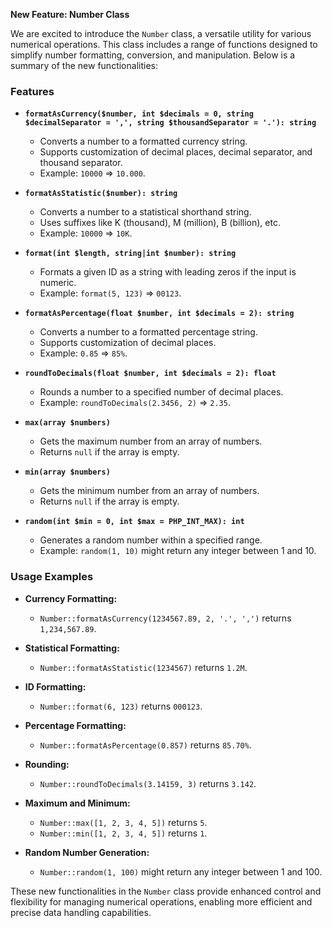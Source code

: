 **New Feature: Number Class**

We are excited to introduce the `Number` class, a versatile utility for various numerical operations. This class includes a range of functions designed to simplify number formatting, conversion, and manipulation. Below is a summary of the new functionalities:

### Features

- **`formatAsCurrency($number, int $decimals = 0, string $decimalSeparator = ',', string $thousandSeparator = '.'): string`**

  - Converts a number to a formatted currency string.
  - Supports customization of decimal places, decimal separator, and thousand separator.
  - Example: `10000` => `10.000`.

- **`formatAsStatistic($number): string`**

  - Converts a number to a statistical shorthand string.
  - Uses suffixes like K (thousand), M (million), B (billion), etc.
  - Example: `10000` => `10K`.

- **`format(int $length, string|int $number): string`**

  - Formats a given ID as a string with leading zeros if the input is numeric.
  - Example: `format(5, 123)` => `00123`.

- **`formatAsPercentage(float $number, int $decimals = 2): string`**

  - Converts a number to a formatted percentage string.
  - Supports customization of decimal places.
  - Example: `0.85` => `85%`.

- **`roundToDecimals(float $number, int $decimals = 2): float`**

  - Rounds a number to a specified number of decimal places.
  - Example: `roundToDecimals(2.3456, 2)` => `2.35`.

- **`max(array $numbers)`**

  - Gets the maximum number from an array of numbers.
  - Returns `null` if the array is empty.

- **`min(array $numbers)`**

  - Gets the minimum number from an array of numbers.
  - Returns `null` if the array is empty.

- **`random(int $min = 0, int $max = PHP_INT_MAX): int`**
  - Generates a random number within a specified range.
  - Example: `random(1, 10)` might return any integer between 1 and 10.

### Usage Examples

- **Currency Formatting:**

  - `Number::formatAsCurrency(1234567.89, 2, '.', ',')` returns `1,234,567.89`.

- **Statistical Formatting:**

  - `Number::formatAsStatistic(1234567)` returns `1.2M`.

- **ID Formatting:**

  - `Number::format(6, 123)` returns `000123`.

- **Percentage Formatting:**

  - `Number::formatAsPercentage(0.857)` returns `85.70%`.

- **Rounding:**

  - `Number::roundToDecimals(3.14159, 3)` returns `3.142`.

- **Maximum and Minimum:**

  - `Number::max([1, 2, 3, 4, 5])` returns `5`.
  - `Number::min([1, 2, 3, 4, 5])` returns `1`.

- **Random Number Generation:**
  - `Number::random(1, 100)` might return any integer between 1 and 100.

These new functionalities in the `Number` class provide enhanced control and flexibility for managing numerical operations, enabling more efficient and precise data handling capabilities.
